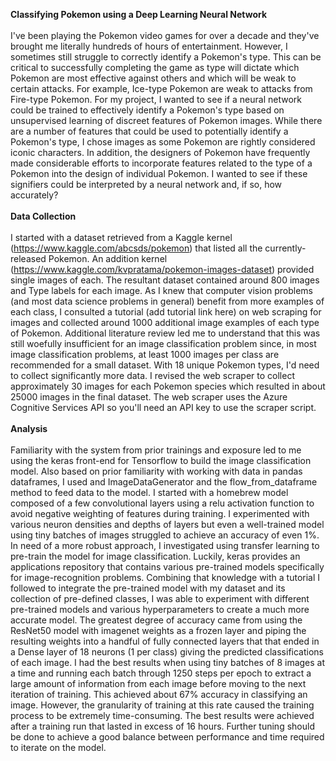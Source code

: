 <strong>Classifying Pokemon using a Deep Learning Neural Network</strong><br></br>
I've been playing the Pokemon video games for over a decade and they've brought me literally hundreds of hours of entertainment.  However, I sometimes still struggle to correctly identify a Pokemon's type.  This can be critical to successfully completing the game as type will dictate which Pokemon are most effective against others and which will be weak to certain attacks.  For example, Ice-type Pokemon are weak to attacks from Fire-type Pokemon.  For my project, I wanted to see if a neural network could be trained to effectively identify a Pokemon's type based on unsupervised learning of discreet features of Pokemon images.  While there are a number of features that could be used to potentially identify a Pokemon's type, I chose images as some Pokemon are rightly considered iconic characters.  In addition, the designers of Pokemon have frequently made considerable efforts to incorporate features related to the type of a Pokemon into the design of individual Pokemon.  I wanted to see if these signifiers could be interpreted by a neural network and, if so, how accurately?
<br></br>
<strong>Data Collection</strong><br></br>
I started with a dataset retrieved from a Kaggle kernel (https://www.kaggle.com/abcsds/pokemon) that listed all the currently-released Pokemon. An addition kernel (https://www.kaggle.com/kvpratama/pokemon-images-dataset) provided single images of each.  The resultant dataset contained around 800 images and Type labels for each image.  As I knew that computer vision problems (and most data science problems in general) benefit from more examples of each class,  I consulted a tutorial (add tutorial link here) on web scraping for images and collected around 1000 additional image examples of each type of Pokemon. Additional literature review led me to understand that this was still woefully insufficient for an image classification problem since, in most image classification problems, at least 1000 images per class are recommended for a small dataset.  With 18 unique Pokemon types, I'd need to collect significantly more data. I revised the web scraper to collect approximately 30 images for each Pokemon species which resulted in about 25000 images in the final dataset.  The web scraper uses the Azure Cognitive Services API so you'll need an API key to use the scraper script.
<br></br>
<strong>Analysis</strong><br></br>
Familiarity with the system from prior trainings and exposure led to me using the keras front-end for Tensorflow to build the image classification model.  Also based on prior familiarity with working with data in pandas dataframes, I used and ImageDataGenerator and the flow_from_dataframe method to feed data to the model. I started with a homebrew model composed of a few convolutional layers using a relu activation function to avoid negative weighting of features during training.  I experimented with various neuron densities and depths of layers but even a well-trained model using tiny batches of images struggled to achieve an accuracy of even 1%.  In need of a more robust approach, I investigated using transfer learning to pre-train the model for image classification.  Luckily, keras provides an applications repository that contains various pre-trained models specifically for image-recognition problems.  Combining that knowledge with a tutorial I followed to integrate the pre-trained model with my dataset and its collection of pre-defined classes, I was able to experiment with different pre-trained models and various hyperparameters to create a much more accurate model.  The greatest degree of accuracy came from using the ResNet50 model with imagenet weights as a frozen layer and piping the resulting weights into a handful of fully connected layers that that ended in a Dense layer of 18 neurons (1 per class) giving the predicted classifications of each image.  I had the best results when using tiny batches of 8 images at a time and running each batch through 1250 steps per epoch to extract a large amount of information from each image before moving to the next iteration of training.  This achieved about 67% accuracy in classifying an image.  However, the granularity of training at this rate caused the training process to be extremely time-consuming.  The best results were achieved after a training run that lasted in excess of 16 hours.  Further tuning should be done to achieve a good balance between performance and time required to iterate on the model.
